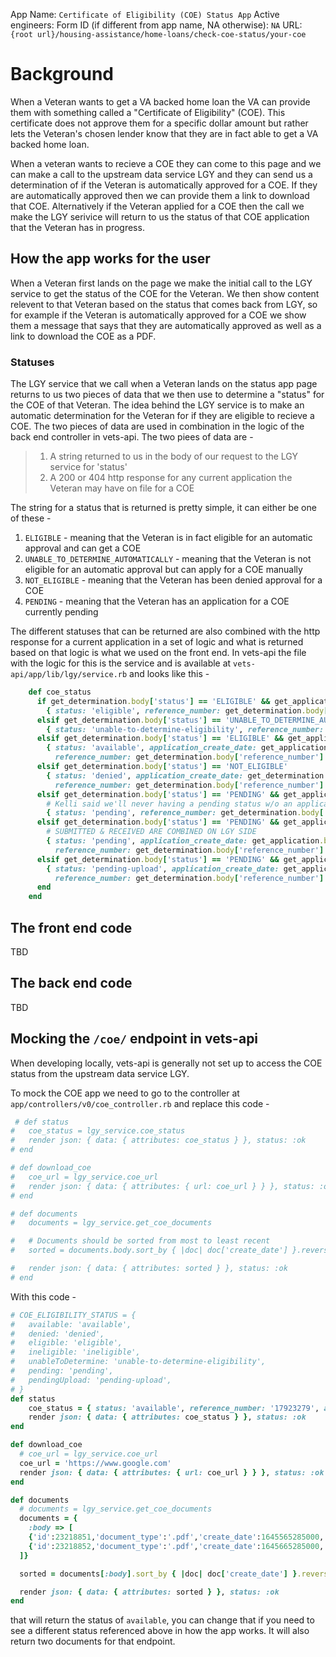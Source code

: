 App Name: `Certificate of Eligibility (COE) Status App`
Active engineers: 
Form ID (if different from app name, NA otherwise): `NA`
URL: `{root url}/housing-assistance/home-loans/check-coe-status/your-coe`


# Background
When a Veteran wants to get a VA backed home loan the VA can provide them with something called a "Certificate of Eligibility" (COE). This certificate does not approve them for a specific dollar amount but rather lets the Veteran's chosen lender know that they are in fact able to get a VA backed home loan.

When a veteran wants to recieve a COE they can come to this page and we can make a call to the upstream data service LGY and they can send us a determination of if the Veteran is automatically approved for a COE. If they are automatically approved then we can provide them a link to download that COE. Alternatively if the Veteran applied for a COE then the call we make the LGY serivice will return to us the status of that COE application that the Veteran has in progress.

## How the app works for the user
When a Veteran first lands on the page we make the initial call to the LGY service to get the status of the COE for the Veteran. We then show content relevent to that Veteran based on the status that comes back from LGY, so for example if the Veteran is automatically approved for a COE we show them a message that says that they are automatically approved as well as a link to download the COE as a PDF.

### Statuses
The LGY service that we call when a Veteran lands on the status app page returns to us two pieces of data that we then use to determine a "status" for the COE of that Veteran. The idea behind the LGY service is to make an automatic determination for the Veteran for if they are eligible to recieve a COE. The two pieces of data are used in combination in the logic of the back end controller in vets-api. The two piees of data are -

> 1. A string returned to us in the body of our request to the LGY service for 'status'
> 2. A 200 or 404 http response for any current application the Veteran may have on file for a COE

The string for a status that is returned is pretty simple, it can either be one of these -

1. `ELIGIBLE` - meaning that the Veteran is in fact eligible for an automatic approval and can get a COE
2. `UNABLE_TO_DETERMINE_AUTOMATICALLY` - meaning that the Veteran is not eligible for an automatic approval but can apply for a COE manually
3. `NOT_ELIGIBLE` - meaning that the Veteran has been denied approval for a COE
4. `PENDING` - meaning that the Veteran has an application for a COE currently pending

The different statuses that can be returned are also combined with the http response for a current application in a set of logic and what is returned based on that logic is what we used on the front end. In vets-api the file with the logic for this is the service and is available at `vets-api/app/lib/lgy/service.rb` and looks like this -

```ruby
    def coe_status
      if get_determination.body['status'] == 'ELIGIBLE' && get_application.status == 404
        { status: 'eligible', reference_number: get_determination.body['reference_number'] }
      elsif get_determination.body['status'] == 'UNABLE_TO_DETERMINE_AUTOMATICALLY' && get_application.status == 404
        { status: 'unable-to-determine-eligibility', reference_number: get_determination.body['reference_number'] }
      elsif get_determination.body['status'] == 'ELIGIBLE' && get_application.status == 200
        { status: 'available', application_create_date: get_application.body['create_date'],
          reference_number: get_determination.body['reference_number'] }
      elsif get_determination.body['status'] == 'NOT_ELIGIBLE'
        { status: 'denied', application_create_date: get_determination.body['determination_date'],
          reference_number: get_determination.body['reference_number'] }
      elsif get_determination.body['status'] == 'PENDING' && get_application.status == 404
        # Kelli said we'll never having a pending status w/o an application, but LGY sqa data is getting hand crafted
        { status: 'pending', reference_number: get_determination.body['reference_number'] }
      elsif get_determination.body['status'] == 'PENDING' && get_application.body['status'] == 'SUBMITTED'
        # SUBMITTED & RECEIVED ARE COMBINED ON LGY SIDE
        { status: 'pending', application_create_date: get_application.body['create_date'],
          reference_number: get_determination.body['reference_number'] }
      elsif get_determination.body['status'] == 'PENDING' && get_application.body['status'] == 'RETURNED'
        { status: 'pending-upload', application_create_date: get_application.body['create_date'],
          reference_number: get_determination.body['reference_number'] }
      end
    end
```



## The front end code
TBD

## The back end code
TBD

## Mocking the `/coe/` endpoint in vets-api
When developing locally, vets-api is generally not set up to access the COE status from the upstream data service LGY.

To mock the COE app we need to go to the controller at `app/controllers/v0/coe_controller.rb` and replace this code - 

```ruby
 # def status
#   coe_status = lgy_service.coe_status
#   render json: { data: { attributes: coe_status } }, status: :ok
# end

# def download_coe
#   coe_url = lgy_service.coe_url
#   render json: { data: { attributes: { url: coe_url } } }, status: :ok
# end

# def documents
#   documents = lgy_service.get_coe_documents

#   # Documents should be sorted from most to least recent
#   sorted = documents.body.sort_by { |doc| doc['create_date'] }.reverse

#   render json: { data: { attributes: sorted } }, status: :ok
# end

```

With this code -

```ruby
# COE_ELIGIBILITY_STATUS = {
#   available: 'available',
#   denied: 'denied',
#   eligible: 'eligible',
#   ineligible: 'ineligible',
#   unableToDetermine: 'unable-to-determine-eligibility',
#   pending: 'pending',
#   pendingUpload: 'pending-upload',
# }
def status
    coe_status = { status: 'available', reference_number: '17923279', application_create_date: 1645565285000 }
    render json: { data: { attributes: coe_status } }, status: :ok
end

def download_coe
  # coe_url = lgy_service.coe_url
  coe_url = 'https://www.google.com'
  render json: { data: { attributes: { url: coe_url } } }, status: :ok
end

def documents
  # documents = lgy_service.get_coe_documents
  documents = {
    :body => [
    {'id':23218851,'document_type':'.pdf','create_date':1645565285000,'description':'Discharge or separation papers (DD214) 1'},
    {'id':23218852,'document_type':'.pdf','create_date':1645665285000,'description':'Discharge or separation papers (DD214) 2'}
  ]}

  sorted = documents[:body].sort_by { |doc| doc['create_date'] }.reverse

  render json: { data: { attributes: sorted } }, status: :ok
end
```

that will return the status of `available`, you can change that if you need to see a different status referenced above in how the app works.
It will also return two documents for that endpoint.





